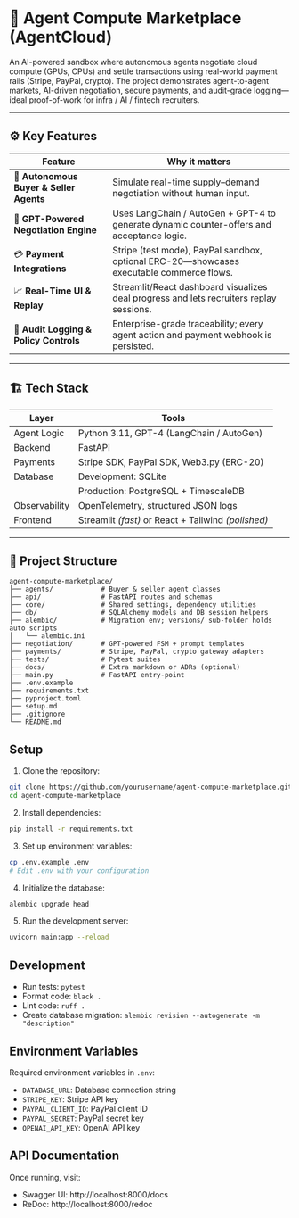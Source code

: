 # 🧠 Agent Compute Marketplace (AgentCloud)

An AI-powered sandbox where autonomous agents negotiate cloud compute (GPUs, CPUs) and settle transactions using real-world payment rails (Stripe, PayPal, crypto). The project demonstrates agent-to-agent markets, AI-driven negotiation, secure payments, and audit-grade logging—ideal proof-of-work for infra / AI / fintech recruiters.

---

## ⚙️ Key Features

| Feature                                 | Why it matters                                                                            |
| --------------------------------------- | ----------------------------------------------------------------------------------------- |
| 🤝 **Autonomous Buyer & Seller Agents** | Simulate real-time supply–demand negotiation without human input.                         |
| 🧠 **GPT-Powered Negotiation Engine**   | Uses LangChain / AutoGen + GPT-4 to generate dynamic counter-offers and acceptance logic. |
| 💳 **Payment Integrations**             | Stripe (test mode), PayPal sandbox, optional ERC-20—showcases executable commerce flows.  |
| 📈 **Real-Time UI & Replay**            | Streamlit/React dashboard visualizes deal progress and lets recruiters replay sessions.   |
| 🧾 **Audit Logging & Policy Controls**  | Enterprise-grade traceability; every agent action and payment webhook is persisted.       |

---

## 🏗️ Tech Stack

| Layer         | Tools                                               |
| ------------- | --------------------------------------------------- |
| Agent Logic   | Python 3.11, GPT-4 (LangChain / AutoGen)            |
| Backend       | FastAPI                                             |
| Payments      | Stripe SDK, PayPal SDK, Web3.py (ERC-20)            |
| Database      | Development: SQLite                                 |
|               | Production: PostgreSQL + TimescaleDB                |
| Observability | OpenTelemetry, structured JSON logs                 |
| Frontend      | Streamlit _(fast)_ or React + Tailwind _(polished)_ |

---

## 📂 Project Structure

```text
agent-compute-marketplace/
├── agents/            # Buyer & seller agent classes
├── api/               # FastAPI routes and schemas
├── core/              # Shared settings, dependency utilities
├── db/                # SQLAlchemy models and DB session helpers
├── alembic/           # Migration env; versions/ sub-folder holds auto scripts
│   └── alembic.ini
├── negotiation/       # GPT-powered FSM + prompt templates
├── payments/          # Stripe, PayPal, crypto gateway adapters
├── tests/             # Pytest suites
├── docs/              # Extra markdown or ADRs (optional)
├── main.py            # FastAPI entry-point
├── .env.example
├── requirements.txt
├── pyproject.toml
├── setup.md
├── .gitignore
└── README.md
```

## Setup

1. Clone the repository:

```bash
git clone https://github.com/yourusername/agent-compute-marketplace.git
cd agent-compute-marketplace
```

2. Install dependencies:

```bash
pip install -r requirements.txt
```

3. Set up environment variables:

```bash
cp .env.example .env
# Edit .env with your configuration
```

4. Initialize the database:

```bash
alembic upgrade head
```

5. Run the development server:

```bash
uvicorn main:app --reload
```

## Development

- Run tests: `pytest`
- Format code: `black .`
- Lint code: `ruff .`
- Create database migration: `alembic revision --autogenerate -m "description"`

## Environment Variables

Required environment variables in `.env`:

- `DATABASE_URL`: Database connection string
- `STRIPE_KEY`: Stripe API key
- `PAYPAL_CLIENT_ID`: PayPal client ID
- `PAYPAL_SECRET`: PayPal secret key
- `OPENAI_API_KEY`: OpenAI API key

## API Documentation

Once running, visit:

- Swagger UI: http://localhost:8000/docs
- ReDoc: http://localhost:8000/redoc
